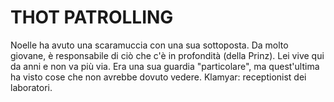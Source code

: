 # THOT PATROLLING

Noelle ha avuto una scaramuccia con una sua sottoposta. Da molto giovane, è responsabile di ciò che c'è in profondità (della Prinz). Lei vive qui da anni e non va più via.
Era una sua guardia "particolare", ma quest'ultima ha visto cose che non avrebbe dovuto vedere. 
Klamyar: receptionist dei laboratori.


